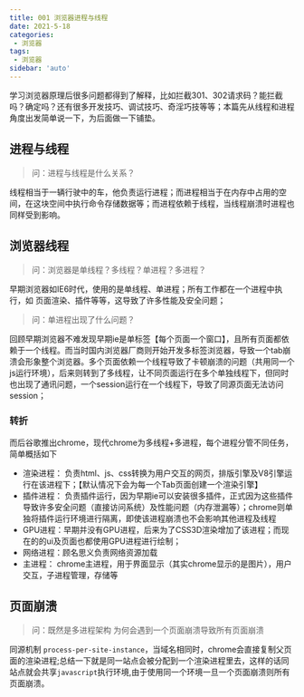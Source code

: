 ```yaml
---
title: 001 浏览器进程与线程
date: 2021-5-18
categories: 
 - 浏览器
tags:
 - 浏览器
sidebar: 'auto'
---
```

学习浏览器原理后很多问题都得到了解释，比如拦截301、302请求码？能拦截吗？确定吗？还有很多开发技巧、调试技巧、奇淫巧技等等；本篇先从线程和进程角度出发简单说一下，为后面做一下铺垫。

## 进程与线程
   > 问：进程与线程是什么关系？

   线程相当于一辆行驶中的车，他负责运行进程；而进程相当于在内存中占用的空间，在这块空间中执行命令存储数据等；而进程依赖于线程，当线程崩溃时进程也同样受到影响。

## 浏览器线程
   > 问：浏览器是单线程？多线程？单进程？多进程？

   早期浏览器如IE6时代，使用的是单线程、单进程；所有工作都在一个进程中执行，如 页面渲染、插件等等，这导致了许多性能及安全问题；

   > 问：单进程出现了什么问题？

   回顾早期浏览器不难发现早期ie是单标签【每个页面一个窗口】，且所有页面都依赖于一个线程。而当时国内浏览器厂商则开始开发多标签浏览器，导致一个tab崩溃会形象整个浏览器。多个页面依赖一个线程导致了卡顿崩溃的问题（共用同一个js运行环境），后来则转到了多线程，让不同页面运行在多个单独线程下，但同时也出现了通讯问题，一个session运行在一个线程下，导致了同源页面无法访问session；

   ### 转折
   而后谷歌推出chrome，现代chrome为多线程+多进程，每个进程分管不同任务，简单概括如下

   - 渲染进程： 负责html、js、css转换为用户交互的网页，排版引擎及V8引擎运行在该进程下；【默认情况下会为每一个Tab页面创建一个渲染引擎】
   - 插件进程： 负责插件运行，因为早期ie可以安装很多插件，正式因为这些插件导致许多安全问题（直接访问系统）及性能问题（内存泄漏等）；chrome则单独将插件运行环境进行隔离，即使该进程崩溃也不会影响其他进程及线程
   - GPU进程：早期并没有GPU进程，后来为了CSS3D渲染增加了该进程；而现在的的ui及页面也都使用GPU进程进行绘制；
   - 网络进程：顾名思义负责网络资源加载
   - 主进程： chrome主进程，用于界面显示（其实chrome显示的是图片），用户交互，子进程管理，存储等

## 页面崩溃
   > 问：既然是多进程架构 为何会遇到一个页面崩溃导致所有页面崩溃

   同源机制 `process-per-site-instance`，当域名相同时，chrome会直接复制父页面的渲染进程;总结一下就是同一站点会被分配到一个渲染进程里去，这样的话同站点就会共享`javascript`执行环境,由于使用同一个环境一旦一个页面崩溃则所有页面崩溃。


